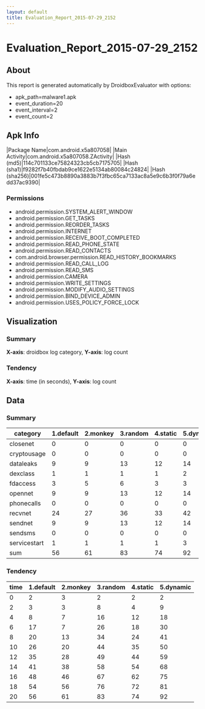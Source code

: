 ```yaml
---
layout: default
title: Evaluation_Report_2015-07-29_2152
---
```


# Evaluation_Report_2015-07-29_2152

## About

This report is generated automatically by DroidboxEvaluator with options:

+ apk_path=malware1.apk
+ event_duration=20
+ event_interval=2
+ event_count=2

## Apk Info

|Package Name|com.android.x5a807058|
|Main Activity|com.android.x5a807058.ZActivity|
|Hash (md5)|114c701133ce75824323cb5cb7175705|
|Hash (sha1)|f9282f7b40fbdab9ce1622e5134ab80084c24824|
|Hash (sha256)|001fe5c473b8890a3883b7f3fbc65ca7133ac8a5e9c6b3f0f79a6edd37ac9390|

### Permissions

+ android.permission.SYSTEM_ALERT_WINDOW
+ android.permission.GET_TASKS
+ android.permission.REORDER_TASKS
+ android.permission.INTERNET
+ android.permission.RECEIVE_BOOT_COMPLETED
+ android.permission.READ_PHONE_STATE
+ android.permission.READ_CONTACTS
+ com.android.browser.permission.READ_HISTORY_BOOKMARKS
+ android.permission.READ_CALL_LOG
+ android.permission.READ_SMS
+ android.permission.CAMERA
+ android.permission.WRITE_SETTINGS
+ android.permission.MODIFY_AUDIO_SETTINGS
+ android.permission.BIND_DEVICE_ADMIN
+ android.permission.USES_POLICY_FORCE_LOCK

## Visualization

### Summary

**X-axis**: droidbox log category,  **Y-axis**: log count

<canvas id="SummaryChart" data-type="Line" width="800" height="400" style="width: 800px; height: 400px;"></canvas>

### Tendency

**X-axis**: time (in seconds),  **Y-axis**: log count

<canvas id="TendencyChart" data-type="Line" width="800" height="400" style="width: 800px; height: 400px;"></canvas>


<script src="http://cdn.bootcss.com/jquery/2.1.4/jquery.min.js"></script>
<script src="http://cdn.bootcss.com/Chart.js/1.0.2/Chart.min.js"></script>
<script>
$(document).ready(function(){
    var table_lines = $("tbody").eq(1).children();
    var labels = [];
    var default_data = [];
    var monkey_data = [];
    var random_data = [];
    var static_data = [];
    var dynamic_data = [];

    var show_line_length = 20;
    var line_length = table_lines.length;
    var step = 1
    if (line_length > show_line_length)
	    var step = (line_length/show_line_length)|0;

    for (var i=0; i<table_lines.length; i+=step) {
        line_segs = table_lines.eq(i).children();
        labels.push(line_segs.eq(0).text());
        default_data.push(line_segs.eq(1).text());
        monkey_data.push(line_segs.eq(2).text());
        random_data.push(line_segs.eq(3).text());
        static_data.push(line_segs.eq(4).text());
        dynamic_data.push(line_segs.eq(5).text());
    }
	
    var data = {
        labels: labels,
        datasets: [
            {
                label: "default",
                fillColor: "rgba(255,0,0,1)",
                strokeColor: "rgba(255,0,0,1)",
                pointColor: "rgba(255,0,0,1)",
                pointStrokeColor: "#fff",
                pointHighlightFill: "#fff",
                pointHighlightStroke: "rgba(220,220,220,1)",
                data: default_data
            },
            {
                label: "monkey",
                fillColor: "rgba(255,165,0,1)",
                strokeColor: "rgba(255,165,0,1)",
                pointColor: "rgba(255,165,0,1)",
                pointStrokeColor: "#fff",
                pointHighlightFill: "#fff",
                pointHighlightStroke: "rgba(220,220,220,1)",
                data: monkey_data
            },
            {
                label: "random",
                fillColor: "rgba(255,255,0,1)",
                strokeColor: "rgba(255,255,0,1)",
                pointColor: "rgba(255,255,0,1)",
                pointStrokeColor: "#fff",
                pointHighlightFill: "#fff",
                pointHighlightStroke: "rgba(220,220,220,1)",
                data: random_data
            },
            {
                label: "static",
                fillColor: "rgba(0,255,0,1)",
                strokeColor: "rgba(0,255,0,1)",
                pointColor: "rgba(0,255,0,1)",
                pointStrokeColor: "#fff",
                pointHighlightFill: "#fff",
                pointHighlightStroke: "rgba(220,220,220,1)",
                data: static_data
            },
            {
                label: "dynamic",
                fillColor: "rgba(0,0,255,1)",
                strokeColor: "rgba(0,0,255,1)",
                pointColor: "rgba(0,0,255,1)",
                pointStrokeColor: "#fff",
                pointHighlightFill: "#fff",
                pointHighlightStroke: "rgba(220,220,220,1)",
                data: dynamic_data
            }
        ]
    };
    var options = {
        multiTooltipTemplate: "<%= datasetLabel %> - <%= value %>",
        pointDot: false,
    };
    var ctx = document.getElementById("SummaryChart").getContext("2d");
    new Chart(ctx).Bar(data, options);


    var table_lines = $("tbody").eq(2).children();
    var labels = [];
    var default_data = [];
    var monkey_data = [];
    var random_data = [];
    var static_data = [];
    var dynamic_data = [];

    var show_line_length = 20;
    var line_length = table_lines.length;
    if (line_length > show_line_length)
	    var step = (line_length/show_line_length)|0;

    for (var i=0; i<table_lines.length; i+=step) {
        line_segs = table_lines.eq(i).children();
        labels.push(line_segs.eq(0).text()+'s');
        default_data.push(line_segs.eq(1).text());
        monkey_data.push(line_segs.eq(2).text());
        random_data.push(line_segs.eq(3).text());
        static_data.push(line_segs.eq(4).text());
        dynamic_data.push(line_segs.eq(5).text());
    }
	
    var data = {
        labels: labels,
        datasets: [
            {
                label: "default",
                fillColor: "rgba(255,0,0,0.1)",
                strokeColor: "rgba(255,0,0,1)",
                pointColor: "rgba(255,0,0,1)",
                pointStrokeColor: "#fff",
                pointHighlightFill: "#fff",
                pointHighlightStroke: "rgba(220,220,220,1)",
                data: default_data
            },
            {
                label: "monkey",
                fillColor: "rgba(255,165,0,0.1)",
                strokeColor: "rgba(255,165,0,1)",
                pointColor: "rgba(255,165,0,1)",
                pointStrokeColor: "#fff",
                pointHighlightFill: "#fff",
                pointHighlightStroke: "rgba(220,220,220,1)",
                data: monkey_data
            },
            {
                label: "random",
                fillColor: "rgba(255,255,0,0.1)",
                strokeColor: "rgba(255,255,0,1)",
                pointColor: "rgba(255,255,0,1)",
                pointStrokeColor: "#fff",
                pointHighlightFill: "#fff",
                pointHighlightStroke: "rgba(220,220,220,1)",
                data: random_data
            },
            {
                label: "static",
                fillColor: "rgba(0,255,0,0.1)",
                strokeColor: "rgba(0,255,0,1)",
                pointColor: "rgba(0,255,0,1)",
                pointStrokeColor: "#fff",
                pointHighlightFill: "#fff",
                pointHighlightStroke: "rgba(220,220,220,1)",
                data: static_data
            },
            {
                label: "dynamic",
                fillColor: "rgba(0,0,255,0.1)",
                strokeColor: "rgba(0,0,255,1)",
                pointColor: "rgba(0,0,255,1)",
                pointStrokeColor: "#fff",
                pointHighlightFill: "#fff",
                pointHighlightStroke: "rgba(220,220,220,1)",
                data: dynamic_data
            }
        ]
    };
    var options = {
        multiTooltipTemplate: "<%= datasetLabel %> - <%= value %>",
        pointDot: false,
    };
    var ctx = document.getElementById("TendencyChart").getContext("2d");
    new Chart(ctx).Line(data, options);
});
</script>


## Data

### Summary

|	category	|	1.default	|	2.monkey	|	3.random	|	4.static	|	5.dynamic	|
|----|----|----|----|----|----|
|	closenet	|	0	|	0	|	0	|	0	|	0	|
|	cryptousage	|	0	|	0	|	0	|	0	|	0	|
|	dataleaks	|	9	|	9	|	13	|	12	|	14	|
|	dexclass	|	1	|	1	|	1	|	1	|	2	|
|	fdaccess	|	3	|	5	|	6	|	3	|	3	|
|	opennet	|	9	|	9	|	13	|	12	|	14	|
|	phonecalls	|	0	|	0	|	0	|	0	|	0	|
|	recvnet	|	24	|	27	|	36	|	33	|	42	|
|	sendnet	|	9	|	9	|	13	|	12	|	14	|
|	sendsms	|	0	|	0	|	0	|	0	|	0	|
|	servicestart	|	1	|	1	|	1	|	1	|	3	|
|	sum	|	56	|	61	|	83	|	74	|	92	|

### Tendency

|	time	|	1.default	|	2.monkey	|	3.random	|	4.static	|	5.dynamic	|
|----|----|----|----|----|----|
|	0	|	2	|	3	|	2	|	2	|	2	|
|	2	|	3	|	3	|	8	|	4	|	9	|
|	4	|	8	|	7	|	16	|	12	|	18	|
|	6	|	17	|	7	|	26	|	18	|	30	|
|	8	|	20	|	13	|	34	|	24	|	41	|
|	10	|	26	|	20	|	44	|	35	|	50	|
|	12	|	35	|	28	|	49	|	44	|	59	|
|	14	|	41	|	38	|	58	|	54	|	68	|
|	16	|	48	|	46	|	67	|	62	|	75	|
|	18	|	54	|	56	|	76	|	72	|	81	|
|	20	|	56	|	61	|	83	|	74	|	92	|
